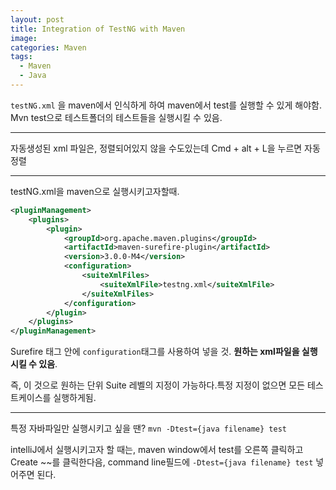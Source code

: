 ```yaml
---
layout: post
title: Integration of TestNG with Maven
image:
categories: Maven
tags:
  - Maven
  - Java
---
```


`testNG.xml` 을 maven에서 인식하게 하여 maven에서 test를 실행할 수 있게 해야함.
Mvn test으로 테스트폴더의 테스트들을 실행시킬 수 있음.

- - - -
자동생성된 xml 파일은, 정렬되어있지 않을 수도있는데
Cmd + alt + L을 누르면 자동정렬

- - - -
testNG.xml을 maven으로 실행시키고자할때.

```xml
<pluginManagement>
    <plugins>
        <plugin>
            <groupId>org.apache.maven.plugins</groupId>
            <artifactId>maven-surefire-plugin</artifactId>
            <version>3.0.0-M4</version>
            <configuration>
                <suiteXmlFiles>
                    <suiteXmlFile>testng.xml</suiteXmlFile>
                </suiteXmlFiles>
            </configuration>
        </plugin>
    </plugins>
</pluginManagement>

```
Surefire 태그 안에 `configuration`태그를 사용하여 넣을 것. **원하는 xml파일을 실행시킬 수 있음**.

즉, 이 것으로 원하는 단위 Suite 레벨의 지정이 가능하다.특정 지정이 없으면 모든 테스트케이스를 실행하게됨.

- - - -
특정 자바파일만 실행시키고 싶을 땐?
`mvn -Dtest={java filename} test`

intelliJ에서 실행시키고자 할 때는, maven window에서 test를 오른쪽 클릭하고
Create ~~를 클릭한다음,  command line필드에 `-Dtest={java filename} test` 넣어주면 된다. 

